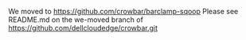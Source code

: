 We moved to https://github.com/crowbar/barclamp-sqoop
Please see README.md on the we-moved branch of https://github.com/dellcloudedge/crowbar.git